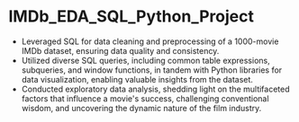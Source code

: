# IMDb_EDA_SQL_Python_Project
- Leveraged SQL for data cleaning and preprocessing of a 1000-movie IMDb dataset, ensuring data quality and consistency.
- Utilized diverse SQL queries, including common table expressions, subqueries, and window functions, in tandem with Python libraries for data visualization, enabling valuable insights from the dataset.
- Conducted exploratory data analysis, shedding light on the multifaceted factors that influence a movie's success, challenging conventional wisdom, and uncovering the dynamic nature of the film industry.

